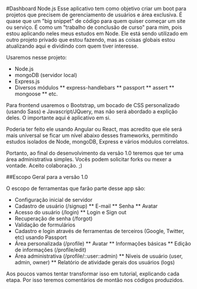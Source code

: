 #Dashboard Node.js
Esse aplicativo tem como objetivo criar um boot para projetos que precisem de gerenciamento de usuários e área exclusiva. É quase que um "big snippet" de código para quem quiser começar um site ou serviço. É como um "trabalho de conclusão de curso" para mim, pois estou aplicando neles meus estudos em Node. Ele está sendo utilizado em outro projeto privado que estou fazendo, mas as coisas globais estou atualizando aqui e dividindo com quem tiver interesse.

Usaremos nesse projeto:
* Node.js
* mongoDB (servidor local)
* Express.js
* Diversos módulos
** express-handlebars
** passport
** assert
** mongoose
** etc.

Para frontend usaremos o Bootstrap, um bocado de CSS personalizado (usando Sass) e Javascript/JQuery, mas não será abordado a explição deles. O importante aqui é aplicativo em si.

Poderia ter feito ele usando Angular ou React, mas acredito que ele será mais universal se ficar um nível abaixo desses frameworks, permitindo estudos isolados de Node, mongoDB, Express e vários módulos correlatos.

Portanto, ao final do desenvolvimento da versão 1.0 teremos que ter uma área administrativa simples. Vocês podem solicitar forks ou mexer a vontade. Aceito colaboração. ;)

##Escopo Geral para a versão 1.0

O escopo de ferramentas que farão parte desse app são:
* Configuração inicial de servidor
* Cadastro de usuário (/signup)
** E-mail
** Senha
** Avatar
* Acesso do usuário (/login)
** Login e Sign out
* Recuperação de senha (/forgot)
* Validação de formulários
* Cadastro e login através de ferramentas de terceiros (Google, Twitter, etc) usando Passport
* Área personalizada (/profile)
** Avatar
** Informações básicas
** Edição de informações (/profile/edit)
* Área administrativa (/profile/::user::admin)
** Níveis de usuário (user, admin, owner)
** Relatório de atividade gerais dos usuários (logs)

Aos poucos vamos tentar transformar isso em tutorial, explicando cada etapa. Por isso teremos comentários de montão nos códigos produzidos.
